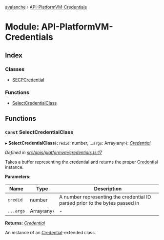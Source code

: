 [avalanche](../README.md) › [API-PlatformVM-Credentials](api_platformvm_credentials.md)

# Module: API-PlatformVM-Credentials

## Index

### Classes

* [SECPCredential](../classes/api_platformvm_credentials.secpcredential.md)

### Functions

* [SelectCredentialClass](api_platformvm_credentials.md#const-selectcredentialclass)

## Functions

### `Const` SelectCredentialClass

▸ **SelectCredentialClass**(`credid`: number, ...`args`: Array‹any›): *[Credential](../classes/common_signature.credential.md)*

*Defined in [src/apis/platformvm/credentials.ts:17](https://github.com/ava-labs/avalanchejs/blob/f2c4a10/src/apis/platformvm/credentials.ts#L17)*

Takes a buffer representing the credential and returns the proper [Credential](../classes/common_signature.credential.md) instance.

**Parameters:**

Name | Type | Description |
------ | ------ | ------ |
`credid` | number | A number representing the credential ID parsed prior to the bytes passed in  |
`...args` | Array‹any› | - |

**Returns:** *[Credential](../classes/common_signature.credential.md)*

An instance of an [Credential](../classes/common_signature.credential.md)-extended class.
